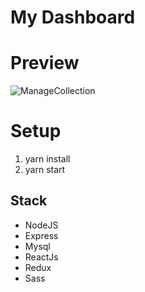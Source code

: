 # My Dashboard

# Preview
![ManageCollection](./assets/images/ManageCollection.gif)

# Setup
1. yarn install
2. yarn start

## Stack
- NodeJS
- Express
- Mysql
- ReactJs
- Redux
- Sass
